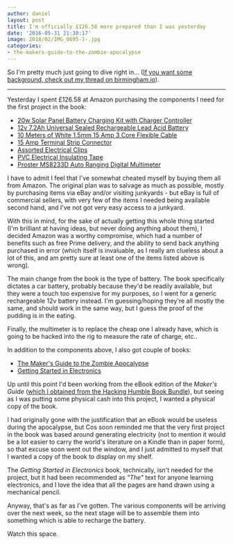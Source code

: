 ```yaml
---
author: daniel
layout: post
title: I'm officially £126.58 more prepared than I was yesterday
date: '2016-05-31 21:30:17'
image: 2018/02/IMG_0695-1-.jpg
categories:
- the-makers-guide-to-the-zombie-apocalypse
---
```


So I'm pretty much just going to dive right in... ([If you want some background, check out my thread on birmingham.io](https://talk.birmingham.io/t/what-im-doing-to-prepare-for-the-zombie-apocalypse/2568)).

-----------------

Yesterday I spent £126.58 at Amazon purchasing the components I need for the first project in the book:

- [20w Solar Panel Battery Charging Kit with Charger Controller](http://amzn.to/24ikEtF)
- [12v 7.2Ah Universal Sealed Rechargeable Lead Acid Battery](http://amzn.to/24ikTEO)
- [10 Meters of White 1.5mm 15 Amp 3 Core Flexible Cable](http://amzn.to/1TWXK9D)
- [15 Amp Terminal Strip Connector](http://amzn.to/1TWY8F3)
- [Assorted Electrical Clips](http://amzn.to/24ikUsm)
- [PVC Electrical Insulating Tape](http://amzn.to/1TWYFXv)
- [Proster MS8233D Auto Ranging Digital Multimeter](http://amzn.to/1TWYWty)

I have to admit I feel that I've somewhat cheated myself by buying them all from Amazon. The original plan was to salvage as much as possible, mostly by purchasing items via eBay and/or visiting junkyards - but eBay is full of commercial sellers, with very few of the items I needed being available second hand, and I've not got very easy access to a junkyard.

With this in mind, for the sake of actually getting this whole thing started (I'm brilliant at having ideas, but never doing anything about them), I decided Amazon was a worthy compromise, which had a number of benefits such as free Prime delivery, and the ability to send back anything purchased in error (which itself is invaluable, as I really am clueless about a lot of this, and am pretty sure at least one of the items listed above is wrong).

The main change from the book is the type of battery. The book specifically dictates a car battery, probably because they'd be readily available, but they were a touch too expensive for my purposes, so I went for a generic rechargeable 12v battery instead. I'm guessing/hoping they're all mostly the same, and should work in the same way, but I guess the proof of the pudding is in the eating.

Finally, the multimeter is to replace the cheap one I already have, which is going to be hacked into the rig to measure the rate of charge, etc..

In addition to the components above, I also got couple of books:

- [The Maker's Guide to the Zombie Apocalypse](http://amzn.to/1TWXOpT)
- [Getting Started in Electronics](http://amzn.to/24ikDFP)

Up until this point I'd been working from the eBook edition of the _Maker's Guide_ ([which I obtained from the Hacking Humble Book Bundle](https://talk.birmingham.io/t/humble-book-bundle-hacking-pay-what-you-want/2555)), but seeing as I was putting some physical cash into this project, I wanted a physical copy of the book.

I had originally gone with the justification that an eBook would be useless during the apocalypse, but Cos soon reminded me that the very first project in the book was based around generating electricity (not to mention it would be a lot easier to carry the world's literature on a Kindle than in paper form), so that excuse soon went out the window, and I just admitted to myself that I wanted a copy of the book to display on my shelf.

The _Getting Started in Electronics_ book, technically, isn't needed for the project, but it had been recommended as _"The"_ text for anyone learning electronics, and I love the idea that all the pages are hand drawn using a mechanical pencil.

Anyway, that's as far as I've gotten. The various components will be arriving over the next week, so the next stage will be to assemble them into something which is able to recharge the battery.

Watch this space.
